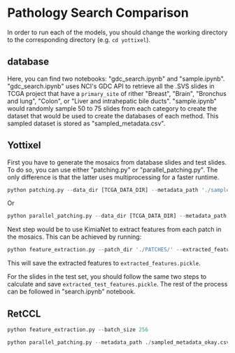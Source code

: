 # Pathology Search Comparison
In order to run each of the models, you should change the working directory to the corresponding directory (e.g. `cd yottixel`).

## database
Here, you can find two notebooks: "gdc_search.ipynb" and "sample.ipynb". "gdc_search.ipynb" uses NCI's GDC API to retrieve all the .SVS slides in TCGA project that have a `primary_site` of rither "Breast", "Brain", "Bronchus and lung", "Colon", or "Liver and intrahepatic bile ducts". "sample.ipynb" would randomly sample 50 to 75 slides from each category to create the dataset that would be used to create the databases of each method. This sampled dataset is stored as "sampled_metadata.csv".

## Yottixel
First you have to generate the mosaics from database slides and test slides. To do so, you can use either "patching.py" or "parallel_patching.py". The only difference is that the latter uses multiprocessing for a faster runtime.

```python
python patching.py --data_dir [TCGA_DATA_DIR] --metadata_path './sampled_metadata.csv' --save_dir './PATCHES'
```
Or
```python
python parallel_patching.py --data_dir [TCGA_DATA_DIR] --metadata_path './sampled_metadata.csv' --save_dir './PATCHES' --num_processes 16
```

Next step would be to use KimiaNet to extract features from each patch in the mosaics. This can be achieved by running: 
```python
python feature_extraction.py --patch_dir './PATCHES/' --extracted_features_save_adr './extracted_features.pickle' --batch_size 256
```
This will save the extracted features to `extracted_features.pickle`.

For the slides in the test set, you should follow the same two steps to calculate and save `extracted_test_features.pickle`. The rest of the process can be followed in "search.ipynb" notebook.


## RetCCL

```python
python feature_extraction.py --batch_size 256
```

```python
python parallel_patching.py --metadata_path ./sampled_metadata_okay.csv --num_processes 16
```